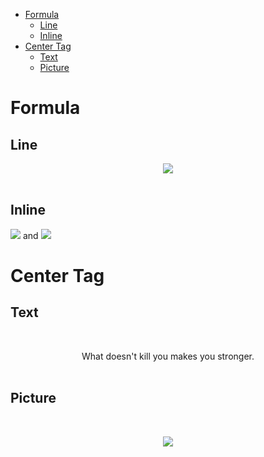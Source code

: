 <!-- GFM-TOC -->
* [Formula](#formula)
    * [Line](#line)
    * [Inline](#inline)
* [Center Tag](#center-tag)
    * [Text](#text)
    * [Picture](#picture)
<!-- GFM-TOC -->


# Formula

## Line

<div align="center"><img src="https://latex.codecogs.com/gif.latex?f=\frac{a}{b}"/></div> <br>

## Inline

<img src="https://latex.codecogs.com/gif.latex?\vec{a}"/> and <img src="https://latex.codecogs.com/gif.latex?\vec{b}"/>

# Center Tag

## Text

<br><div align="center">  What doesn't kill you makes you stronger.  </div><br>

## Picture

<br><div align="center"> <img src="1.png"/> </div><br>

